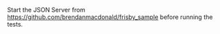 Start the JSON Server from https://github.com/brendanmacdonald/frisby_sample before running the tests.